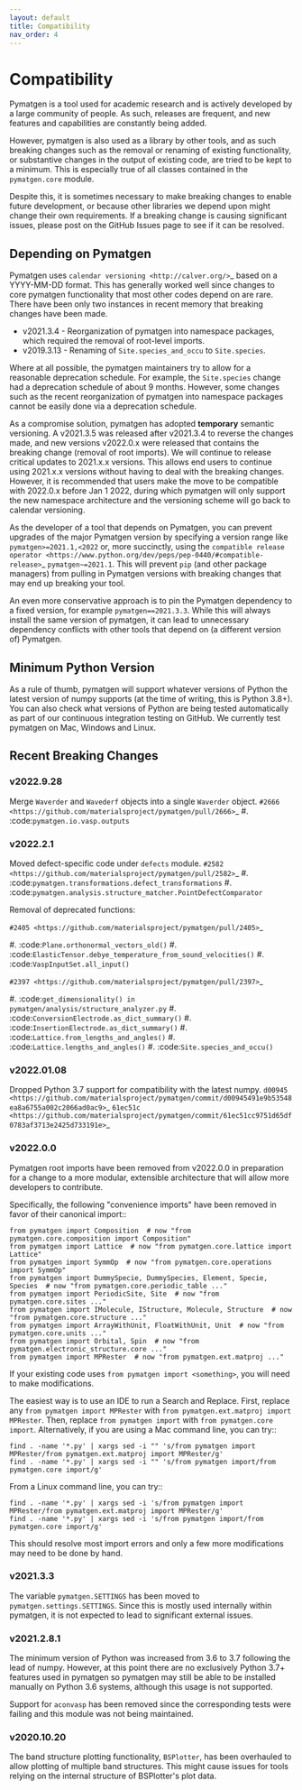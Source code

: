 ```yaml
---
layout: default
title: Compatibility
nav_order: 4
---
```

# Compatibility

Pymatgen is a tool used for academic research and is actively developed by
a large community of people. As such, releases are frequent, and new features
and capabilities are constantly being added.

However, pymatgen is also used as a library by other tools, and as such breaking
changes such as the removal or renaming of existing functionality, or substantive
changes in the output of existing code, are tried to be kept to a minimum. This is
especially true of all classes contained in the `pymatgen.core` module.

Despite this, it is sometimes necessary to make breaking changes to enable
future development, or because other libraries we depend upon might change
their own requirements. If a breaking change is causing significant issues,
please post on the GitHub Issues page to see if it can be resolved.

## Depending on Pymatgen

Pymatgen uses `calendar versioning <http://calver.org/>`_ based on a YYYY-MM-DD format.
This has generally worked well since changes to core pymatgen functionality that most
other codes depend on are rare. There have been only two instances in recent memory that
breaking changes have been made.

* v2021.3.4 - Reorganization of pymatgen into namespace packages, which required the removal
  of root-level imports.
* v2019.3.13 - Renaming of `Site.species_and_occu` to `Site.species`.

Where at all possible, the pymatgen maintainers try to allow for a reasonable deprecation
schedule. For example, the `Site.species` change had a deprecation schedule of about 9 months.
However, some changes such as the recent reorganization of pymatgen into namespace packages
cannot be easily done via a deprecation schedule.

As a compromise solution, pymatgen has adopted **temporary** semantic versioning. A v2021.3.5
was released after v2021.3.4 to reverse the changes made, and new versions v2022.0.x were
released that contains the breaking change (removal of root imports). We will continue to release
critical updates to 2021.x.x versions. This allows end users to continue using 2021.x.x versions
without having to deal with the breaking changes. However, it is recommended that users make the
move to be compatible with 2022.0.x before Jan 1 2022, during which pymatgen will only support the
new namespace architecture and the versioning scheme will go back to calendar versioning.

As the developer of a tool that depends on Pymatgen, you can prevent upgrades of the major
Pymatgen version by specifying a version range like `pymatgen>=2021.1,<2022` or, more
succinctly, using the
`compatible release operator <https://www.python.org/dev/peps/pep-0440/#compatible-release>`_
`pymatgen~=2021.1`. This will prevent `pip` (and other package managers) from
pulling in Pymatgen versions with breaking changes that may end up breaking
your tool.

An even more conservative approach is to pin the Pymatgen dependency to a fixed version, for
example `pymatgen==2021.3.3`. While this will always install the same version of pymatgen,
it can lead to unnecessary dependency conflicts with other tools that depend on (a different
version of) Pymatgen.

## Minimum Python Version

As a rule of thumb, pymatgen will support whatever versions of Python the latest
version of numpy supports (at the time of writing, this is Python 3.8+). You can
also check what versions of Python are being tested automatically as part of our
continuous integration testing on GitHub. We currently test pymatgen on Mac,
Windows and Linux.

## Recent Breaking Changes

### v2022.9.28

Merge `Waverder` and `Wavederf` objects into a single `Waverder` object.
`#2666 <https://github.com/materialsproject/pymatgen/pull/2666>`_
#. :code:`pymatgen.io.vasp.outputs` 

### v2022.2.1

Moved defect-specific code under `defects` module.
`#2582 <https://github.com/materialsproject/pymatgen/pull/2582>`_
#. :code:`pymatgen.transformations.defect_transformations`
#. :code:`pymatgen.analysis.structure_matcher.PointDefectComparator`

Removal of deprecated functions:

`#2405 <https://github.com/materialsproject/pymatgen/pull/2405>`_

#. :code:`Plane.orthonormal_vectors_old()`
#. :code:`ElasticTensor.debye_temperature_from_sound_velocities()`
#. :code:`VaspInputSet.all_input()`

`#2397 <https://github.com/materialsproject/pymatgen/pull/2397>`_

#. :code:`get_dimensionality() in pymatgen/analysis/structure_analyzer.py`
#. :code:`ConversionElectrode.as_dict_summary()`
#. :code:`InsertionElectrode.as_dict_summary()`
#. :code:`Lattice.from_lengths_and_angles()`
#. :code:`Lattice.lengths_and_angles()`
#. :code:`Site.species_and_occu()`

### v2022.01.08

Dropped Python 3.7 support for compatibility with the latest numpy. `d00945 <https://github.com/materialsproject/pymatgen/commit/d00945491e9b53548ea8a6755a002c2066ad0ac9>`_ `61ec51c <https://github.com/materialsproject/pymatgen/commit/61ec51cc9751d65df0783af3713e2425d733191e>`_

### v2022.0.0

Pymatgen root imports have been removed from v2022.0.0 in preparation for a change to a more modular, extensible
architecture that will allow more developers to contribute.

Specifically, the following "convenience imports" have been removed in favor of
their canonical import::

    from pymatgen import Composition  # now "from pymatgen.core.composition import Composition"
    from pymatgen import Lattice  # now "from pymatgen.core.lattice import Lattice"
    from pymatgen import SymmOp  # now "from pymatgen.core.operations import SymmOp"
    from pymatgen import DummySpecie, DummySpecies, Element, Specie, Species  # now "from pymatgen.core.periodic_table ..."
    from pymatgen import PeriodicSite, Site  # now "from pymatgen.core.sites ..."
    from pymatgen import IMolecule, IStructure, Molecule, Structure  # now "from pymatgen.core.structure ..."
    from pymatgen import ArrayWithUnit, FloatWithUnit, Unit  # now "from pymatgen.core.units ..."
    from pymatgen import Orbital, Spin  # now "from pymatgen.electronic_structure.core ..."
    from pymatgen import MPRester  # now "from pymatgen.ext.matproj ..."

If your existing code uses `from pymatgen import <something>`, you will need to make
modifications.

The easiest way is to use an IDE to run a Search and Replace.
First, replace any `from pymatgen import MPRester` with
`from pymatgen.ext.matproj import MPRester`. Then, replace
`from pymatgen import` with `from pymatgen.core import`. Alternatively, if you
are using a Mac command line, you can try::

    find . -name '*.py' | xargs sed -i "" 's/from pymatgen import MPRester/from pymatgen.ext.matproj import MPRester/g'
    find . -name '*.py' | xargs sed -i "" 's/from pymatgen import/from pymatgen.core import/g'

From a Linux command line, you can try::

    find . -name '*.py' | xargs sed -i 's/from pymatgen import MPRester/from pymatgen.ext.matproj import MPRester/g'
    find . -name '*.py' | xargs sed -i 's/from pymatgen import/from pymatgen.core import/g'

This should resolve most import errors and only a few more modifications may
need to be done by hand.

### v2021.3.3

The variable `pymatgen.SETTINGS` has been moved to `pymatgen.settings.SETTINGS`. Since this is
mostly used internally within pymatgen, it is not expected to lead to significant external issues.

### v2021.2.8.1

The minimum version of Python was increased from 3.6 to 3.7 following the lead of numpy. However,
at this point there are no exclusively Python 3.7+ features used in pymatgen so pymatgen may still
be able to be installed manually on Python 3.6 systems, although this usage is not supported.

Support for `aconvasp` has been removed since the corresponding tests were failing and this module
was not being maintained.

### v2020.10.20

The band structure plotting functionality, `BSPlotter`, has been overhauled to allow plotting of
multiple band structures. This might cause issues for tools relying on the internal structure
of BSPlotter's plot data.
